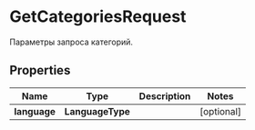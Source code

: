 

# GetCategoriesRequest

Параметры запроса категорий. 

## Properties

| Name | Type | Description | Notes |
|------------ | ------------- | ------------- | -------------|
|**language** | **LanguageType** |  |  [optional] |



